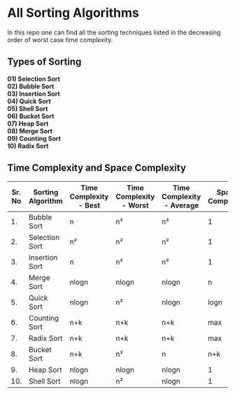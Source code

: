 # All Sorting Algorithms
  In this repo one can find all the sorting techniques listed in the decreasing order of worst case time complexity.

## Types of Sorting
  **01) Selection Sort**\
  **02) Bubble Sort**\
  **03) Insertion Sort**\
  **04) Quick Sort**\
  **05) Shell Sort**\
  **06) Bucket Sort**\
  **07) Heap Sort**\
  **08) Merge Sort**\
  **09) Counting Sort**\
  **10) Radix Sort**
  

## Time Complexity and Space Complexity
| Sr. No | Sorting Algorithm | Time Complexity - Best | Time Complexity - Worst | Time Complexity - Average | Space Complexity |
| ------ | ----------------- | ---------------------- | ----------------------- | ------------------------- | ---------------- |
| 1.     | Bubble Sort       | n                      | n²	                | n²	                    | 1                |
| 2.     | Selection Sort    | n²                     | n²	                | n²	                    | 1                |   
| 3.     | Insertion Sort    | n	              | n²	                | n²	                    | 1                |   
| 4.     | Merge Sort	     | nlogn                  | nlogn	                | nlogn	                    | n                |
| 5.     | Quick Sort	     | nlogn	              | n²	                | nlogn	                    | logn             |
| 6.     | Counting Sort     | n+k	              | n+k	                | n+k	                    | max              |
| 7.     | Radix Sort	     | n+k	              | n+k	                | n+k	                    | max              |
| 8.     | Bucket Sort	     | n+k	              | n²	                | n	                    | n+k              |
| 9.     | Heap Sort	     | nlogn	              | nlogn	                | nlogn	                    | 1                |
| 10.    | Shell Sort	     | nlogn	              | n²	                | nlogn                     | 1                |
